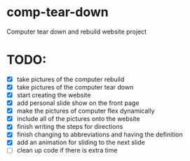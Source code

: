 # comp-tear-down
Computer tear down and rebuild website project

# TODO:
- [x] take pictures of the computer rebuild
- [x] take pictures of the computer tear down
- [x] start creating the website
- [x] add personal slide show on the front page
- [x] make the pictures of computer flex dynamically
- [x] include all of the pictures onto the website
- [x] finish writing the steps for directions
- [x] finish changing to abbreviations and having the definition
- [x] add an animation for sliding to the next slide
- [ ] clean up code if there is extra time

